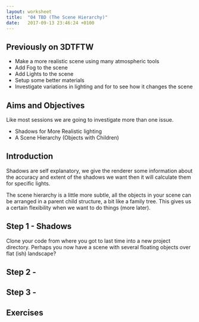 ```yaml
---
layout: worksheet
title:  "04 TBD (The Scene Hierarchy)"
date:   2017-09-13 23:46:24 +0100
---
```


## Previously on 3DTFTW

- Make a more realistic scene using many atmospheric tools
- Add Fog to the scene
- Add Lights to the scene
- Setup some better materials
- Investigate variations in lighting and for to see how it changes the scene

## Aims and Objectives

Like most sessions we are going to investigate more than one issue.
- Shadows for More Realistic lighting
- A Scene Hierarchy (Objects with Children)

## Introduction

Shadows are self explanatory, we give the renderer some information about the accuracy and extent of the shadows we want then it will calculate them for specific lights.

The scene hierarchy is a little more subtle, all the objects in your scene can be arranged in a parent child structure, a bit like a family tree. This gives us a certain flexibility when we want to do things (more later).

## Step 1 - Shadows

Clone your code from where you got to last time into a new project directory. Perhaps you now have a scene with several floating objects over flat (ish) landscape?

## Step 2 -



## Step 3 -


## Exercises
